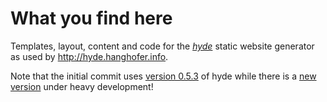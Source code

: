 What you find here
==================

Templates, layout, content and code for the *[hyde](https://github.com/lakshmivyas/hyde)*
static website generator as used by <http://hyde.hanghofer.info>.

Note that the initial commit uses [version 0.5.3](https://github.com/lakshmivyas/hyde)
of hyde while there is a [new version](https://github.com/hyde/hyde) under
heavy development!
